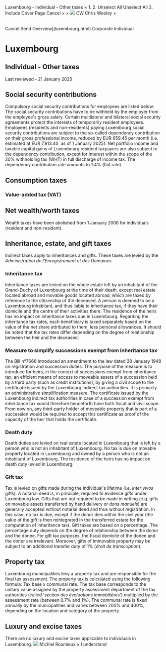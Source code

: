 Luxembourg - Individual - Other taxes
×
1.
2.
Unselect All
Unselect All
3.
Include Cover Page
Cancel
×
×
![](-/media/world-wide-tax-summaries/attachments/global---chris-wooley.ashx%3Frev=ac5e5f3223b34096b1afc2a6009c7320&revision=ac5e5f32-23b3-4096-b1af-c2a6009c7320&hash=859B7ADC84DC2CBEC9760E9E6EE7DE6D0A8BFCDF)
CW
Chris Wooley
×
######
Cancel
Send
Overview](luxembourg.html)
Corporate
Individual
# Luxembourg
## Individual - Other taxes
Last reviewed - 21 January 2025
## Social security contributions
Compulsory social security contributions for employees are listed below:
The social security contributions have to be withheld by the employer from the employee's gross salary.
Certain multilateral and bilateral social security agreements protect the interests of temporarily resident employees.
Employees (residents and non-residents) paying Luxembourg social security contributions are subject to the so-called dependency contribution on their gross professional income, reduced by EUR 659.45 per month (i.e. estimated at EUR 7,913.40  as of 1 January 2025). Net portfolio income and taxable capital gains of Luxembourg resident taxpayers are also subject to the dependency contribution, except for interest within the scope of the 20% withholding tax (WHT) in full discharge of income tax. The dependency contribution rate amounts to 1.4% (flat rate).
## Consumption taxes
### Value-added tax (VAT)
## Net wealth/worth taxes
Wealth taxes have been abolished from 1 January 2006 for individuals (resident and non-resident).
## Inheritance, estate, and gift taxes
Indirect taxes apply to inheritances and gifts. These taxes are levied by the *Administration de l'Enregistrement et des Domaines*.
### Inheritance tax
Inheritance taxes are levied on the whole estate left by an inhabitant of the Grand-Duchy of Luxembourg at the time of their death, except real estate located abroad and movable goods located abroad, which are taxed by reference to the citizenship of the deceased.
A person is deemed to be a Luxembourg inhabitant, and thus liable to inheritance tax, if they have their domicile and the centre of their activities there.
The residence of the heirs has no impact on inheritance taxes due in Luxembourg.
Regarding the inheritance tax rates, each beneficiary is taxed separately based on the value of the net share attributed to them, less personal allowances.
It should be noted that the tax rates differ depending on the degree of relationship between the heir and the deceased.
### Measure to simplify successions exempt from inheritance tax
The Bill n°7666 introduced an amendment to the law dated 28 January 1948 on registration and succession duties. The purpose of the measure is to introduce for heirs, in the context of successions exempt from inheritance tax, an efficient means of access to moveable assets of a succession held by a third party (such as credit institutions), by giving a civil scope to the certificate issued by the Luxembourg indirect tax authorities. It is primarily an administrative simplification measure.
The certificate issued by the Luxembourg indirect tax authorities in case of a succession exempt from inheritance tax would therefore henceforth have both fiscal and civil scope. From now on, any third-party holder of moveable property that is part of a succession would be required to accept this certificate as proof of the capacity of the heir that holds the certificate.
### Death duty
Death duties are levied on real estate located in Luxembourg that is left by a person who is not an inhabitant of Luxembourg. No tax is due on movable property located in Luxembourg and owned by a person who is not an inhabitant of Luxembourg. The residence of the heirs has no impact on death duty levied in Luxembourg.
### Gift tax
Tax is levied on gifts made during the individual's lifetime (i.e. *inter vivos* gifts).
A notarial deed is, in principle, required to evidence gifts under Luxembourg law. Gifts that are not required to be made in writing (e.g. gifts on movable assets transferred by hand delivery or *dons manuels*) are generally accepted without notarial deed and thus without registration. In this case, no tax is due, except if the donor dies within the civil year (the value of the gift is then reintegrated in the transferred estate for the computation of inheritance tax).
Gift taxes are based on a percentage. The percentage duty depends on the degree of relationship between the donor and the donee. For gift tax purposes, the fiscal domicile of the donee and the donor are irrelevant. Moreover, gifts of immovable property may be subject to an additional transfer duty of 1% (*droit de transcription*).
## Property tax
Luxembourg municipalities levy a property tax and are responsible for the final tax assessment. The property tax is calculated using the following formula: Tax base x communal rate.
The tax base corresponds to the unitary value assigned by the property assessment department of the tax authorities (called '*section des évaluations immobilières*') multiplied by the assessment rate (between 0.7% and 1%).
The communal rate is fixed annually by the municipalities and varies between 200% and 400%, depending on the location and category of the property.
## Luxury and excise taxes
There are no luxury and excise taxes applicable to individuals in Luxembourg.
![](-/media/world-wide-tax-summaries/attachments/luxembourg---michiel-roumieux.ashx%3Frev=af6a8b1bb5d34ec1ba9ac997f38234a8&revision=af6a8b1b-b5d3-4ec1-ba9a-c997f38234a8&hash=C3D77CE2857CA4A6FC0674FD519D918D9134E106)
Michiel Roumieux
×
I understand